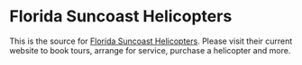 # Florida Suncoast Helicopters

This is the source for [Florida Suncoast Helicopters](http://floridasuncoasthelicopters.com/). Please visit their current website to book tours, arrange for service, purchase a helicopter and more.